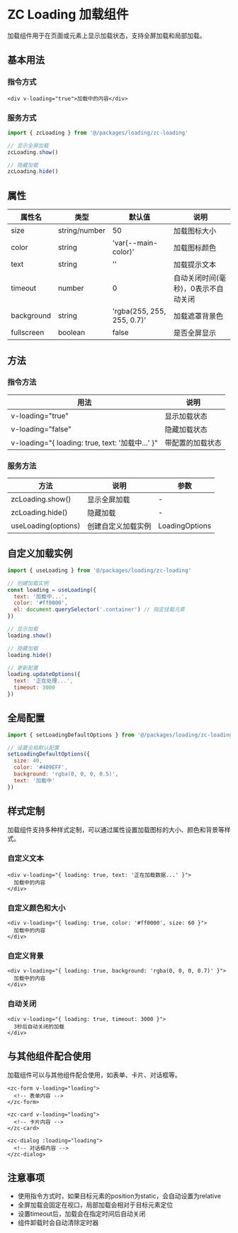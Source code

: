 # ZC Loading 加载组件

加载组件用于在页面或元素上显示加载状态，支持全屏加载和局部加载。

## 基本用法

### 指令方式

```vue
<div v-loading="true">加载中的内容</div>
```

### 服务方式

```js
import { zcLoading } from '@/packages/loading/zc-loading'

// 显示全屏加载
zcLoading.show()

// 隐藏加载
zcLoading.hide()
```

## 属性

| 属性名 | 类型 | 默认值 | 说明 |
|-------|------|-------|------|
| size | string/number | 50 | 加载图标大小 |
| color | string | 'var(--main-color)' | 加载图标颜色 |
| text | string | '' | 加载提示文本 |
| timeout | number | 0 | 自动关闭时间(毫秒)，0表示不自动关闭 |
| background | string | 'rgba(255, 255, 255, 0.7)' | 加载遮罩背景色 |
| fullscreen | boolean | false | 是否全屏显示 |

## 方法

### 指令方法

| 用法 | 说明 |
|------|------|
| v-loading="true" | 显示加载状态 |
| v-loading="false" | 隐藏加载状态 |
| v-loading="{ loading: true, text: '加载中...' }" | 带配置的加载状态 |

### 服务方法

| 方法 | 说明 | 参数 |
|------|------|------|
| zcLoading.show() | 显示全屏加载 | - |
| zcLoading.hide() | 隐藏加载 | - |
| useLoading(options) | 创建自定义加载实例 | LoadingOptions |

## 自定义加载实例

```js
import { useLoading } from '@/packages/loading/zc-loading'

// 创建加载实例
const loading = useLoading({
  text: '加载中...',
  color: '#ff0000',
  el: document.querySelector('.container') // 指定挂载元素
})

// 显示加载
loading.show()

// 隐藏加载
loading.hide()

// 更新配置
loading.updateOptions({
  text: '正在处理...',
  timeout: 3000
})
```

## 全局配置

```js
import { setLoadingDefaultOptions } from '@/packages/loading/zc-loading'

// 设置全局默认配置
setLoadingDefaultOptions({
  size: 40,
  color: '#409EFF',
  background: 'rgba(0, 0, 0, 0.5)',
  text: '加载中'
})
```

## 样式定制

加载组件支持多种样式定制，可以通过属性设置加载图标的大小、颜色和背景等样式。

### 自定义文本

```vue
<div v-loading="{ loading: true, text: '正在加载数据...' }">
  加载中的内容
</div>
```

### 自定义颜色和大小

```vue
<div v-loading="{ loading: true, color: '#ff0000', size: 60 }">
  加载中的内容
</div>
```

### 自定义背景

```vue
<div v-loading="{ loading: true, background: 'rgba(0, 0, 0, 0.7)' }">
  加载中的内容
</div>
```

### 自动关闭

```vue
<div v-loading="{ loading: true, timeout: 3000 }">
  3秒后自动关闭的加载
</div>
```

## 与其他组件配合使用

加载组件可以与其他组件配合使用，如表单、卡片、对话框等。

```vue
<zc-form v-loading="loading">
  <!-- 表单内容 -->
</zc-form>

<zc-card v-loading="loading">
  <!-- 卡片内容 -->
</zc-card>

<zc-dialog :loading="loading">
  <!-- 对话框内容 -->
</zc-dialog>
```

## 注意事项

- 使用指令方式时，如果目标元素的position为static，会自动设置为relative
- 全屏加载会固定在视口，局部加载会相对于目标元素定位
- 设置timeout后，加载会在指定时间后自动关闭
- 组件卸载时会自动清除定时器
